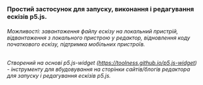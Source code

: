 ### Простий застосунок для запуску, виконання і редагування ескізів p5.js.
###### Можливості: завантаження файлу ескізу на локальний пристрій, відвантаження з локального пристрою у редактор, відновлення коду початкового ескізу, підтримка мобільних пристроїв.
###### Cтворений на основі p5.js-widget (https://toolness.github.io/p5.js-widget) - інструменту для вбудовування на сторінки сайтів/блогів редактора для запуску і редагування ескізів p5.js.
